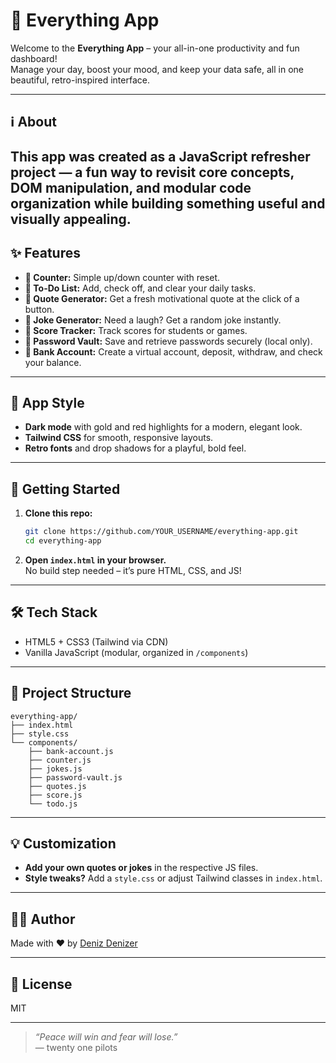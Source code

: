 # 🧠 Everything App

Welcome to the **Everything App** – your all-in-one productivity and fun dashboard!  
Manage your day, boost your mood, and keep your data safe, all in one beautiful, retro-inspired interface.

---

## ℹ️ About

This app was created as a **JavaScript refresher** project — a fun way to revisit core concepts, DOM manipulation, and modular code organization while building something useful and visually appealing.
---

## ✨ Features

- **🔢 Counter:** Simple up/down counter with reset.
- **📝 To-Do List:** Add, check off, and clear your daily tasks.
- **💬 Quote Generator:** Get a fresh motivational quote at the click of a button.
- **💬 Joke Generator:** Need a laugh? Get a random joke instantly.
- **🏫 Score Tracker:** Track scores for students or games.
- **🔐 Password Vault:** Save and retrieve passwords securely (local only).
- **🏦 Bank Account:** Create a virtual account, deposit, withdraw, and check your balance.

---

## 🎨 App Style

- **Dark mode** with gold and red highlights for a modern, elegant look.
- **Tailwind CSS** for smooth, responsive layouts.
- **Retro fonts** and drop shadows for a playful, bold feel.

---

## 🚀 Getting Started

1. **Clone this repo:**
   ```bash
   git clone https://github.com/YOUR_USERNAME/everything-app.git
   cd everything-app
   ```

2. **Open `index.html` in your browser.**  
   No build step needed – it’s pure HTML, CSS, and JS!

---

## 🛠️ Tech Stack

- HTML5 + CSS3 (Tailwind via CDN)
- Vanilla JavaScript (modular, organized in `/components`)

---

## 📁 Project Structure 

```
everything-app/
├── index.html
├── style.css
└── components/
    ├── bank-account.js
    ├── counter.js
    ├── jokes.js
    ├── password-vault.js
    ├── quotes.js
    ├── score.js
    └── todo.js
```

---

## 💡 Customization

- **Add your own quotes or jokes** in the respective JS files.
- **Style tweaks?** Add a `style.css` or adjust Tailwind classes in `index.html`.

---

## 🧑‍💻 Author

Made with ❤️ by [Deniz Denizer](https://www.linkedin.com/in/ddenizer)

---

## 📜 License

MIT

---

> _“Peace will win and fear will lose.”_  
> — twenty one pilots
